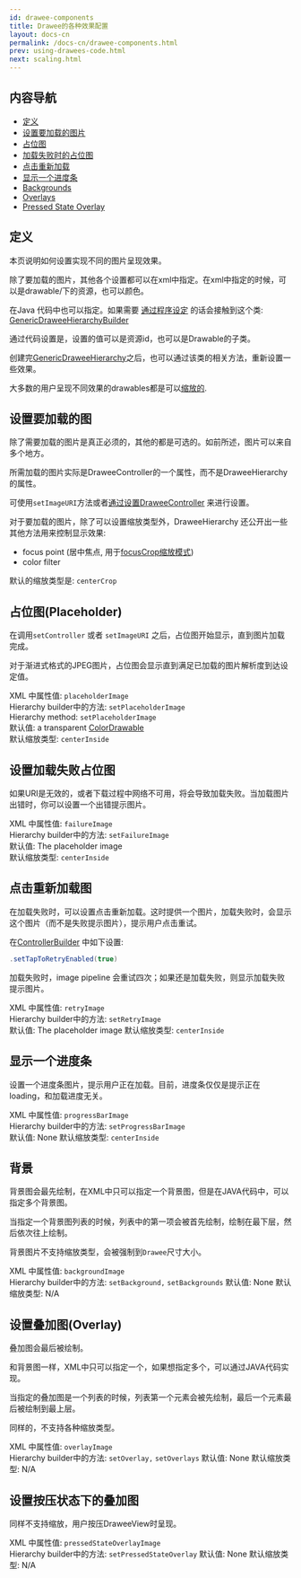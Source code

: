 ```yaml
---
id: drawee-components
title: Drawee的各种效果配置
layout: docs-cn
permalink: /docs-cn/drawee-components.html
prev: using-drawees-code.html
next: scaling.html
---
```


## 内容导航

* [定义](#Definitions)
* [设置要加载的图片](#Actual)
* [占位图](#Placeholder)
* [加载失败时的占位图](#Failure)
* [点击重新加载](#Retry)
* [显示一个进度条](#ProgressBar)
* [Backgrounds](#Backgrounds)
* [Overlays](#Overlays)
* [Pressed State Overlay](#PressedStateOverlay)

## <a name='Definitions'></a>定义

本页说明如何设置实现不同的图片呈现效果。

除了要加载的图片，其他各个设置都可以在xml中指定。在xml中指定的时候，可以是drawable/下的资源，也可以颜色。

在Java 代码中也可以指定。如果需要 [通过程序设定](using-drawees-code.html) 的话会接触到这个类: [GenericDraweeHierarchyBuilder](../javadoc/reference/com/facebook/drawee/generic/GenericDraweeHierarchyBuilder.html)

通过代码设置是，设置的值可以是资源id，也可以是Drawable的子类。

创建完[GenericDraweeHierarchy](../javadoc/reference/com/facebook/drawee/generic/GenericDraweeHierarchy.html)之后，也可以通过该类的相关方法，重新设置一些效果。

大多数的用户呈现不同效果的drawables都是可以[缩放的](scaling.html).

## <a name='Actual'></a>设置要加载的图

除了需要加载的图片是真正必须的，其他的都是可选的。如前所述，图片可以来自多个地方。

所需加载的图片实际是DraweeController的一个属性，而不是DraweeHierarchy的属性。

可使用`setImageURI`方法或者[通过设置DraweeController](using-controllerbuilder.html) 来进行设置。

对于要加载的图片，除了可以设置缩放类型外，DraweeHierarchy 还公开出一些其他方法用来控制显示效果:

* focus point (居中焦点, 用于[focusCrop缩放模式](scaling.html#FocusCrop))
* color filter

默认的缩放类型是: `centerCrop`

## <a name="Placeholder"></a>占位图(Placeholder)

在调用`setController` 或者 `setImageURI` 之后，占位图开始显示，直到图片加载完成。

对于渐进式格式的JPEG图片，占位图会显示直到满足已加载的图片解析度到达设定值。

XML 中属性值: `placeholderImage`  
Hierarchy builder中的方法: `setPlaceholderImage`  
Hierarchy method: `setPlaceholderImage`  
默认值: a transparent [ColorDrawable](http://developer.android.com/reference/android/graphics/drawable/ColorDrawable.html)  
默认缩放类型: `centerInside`  

## <a name='Failure' ></a>设置加载失败占位图

如果URI是无效的，或者下载过程中网络不可用，将会导致加载失败。当加载图片出错时，你可以设置一个出错提示图片。

XML 中属性值: `failureImage`  
Hierarchy builder中的方法: `setFailureImage`  
默认值: The placeholder image  
默认缩放类型: `centerInside`

## <a name='Retry'></a>点击重新加载图

在加载失败时，可以设置点击重新加载。这时提供一个图片，加载失败时，会显示这个图片（而不是失败提示图片），提示用户点击重试。

在[ControllerBuilder](using-controllerbuilder.html) 中如下设置:

```java
.setTapToRetryEnabled(true)
```

加载失败时，image pipeline 会重试四次；如果还是加载失败，则显示加载失败提示图片。

XML 中属性值: `retryImage`  
Hierarchy builder中的方法: `setRetryImage`  
默认值: The placeholder image
默认缩放类型: `centerInside`

## <a name="ProgressBar"></a>显示一个进度条

设置一个进度条图片，提示用户正在加载。目前，进度条仅仅是提示正在loading，和加载进度无关。

XML 中属性值: `progressBarImage`  
Hierarchy builder中的方法: `setProgressBarImage`  
默认值: None
默认缩放类型: `centerInside`

## <a name='Backgrounds'></a>背景

背景图会最先绘制，在XML中只可以指定一个背景图，但是在JAVA代码中，可以指定多个背景图。

当指定一个背景图列表的时候，列表中的第一项会被首先绘制，绘制在最下层，然后依次往上绘制。

背景图片不支持缩放类型，会被强制到`Drawee`尺寸大小。

XML 中属性值: `backgroundImage`  
Hierarchy builder中的方法: `setBackground,` `setBackgrounds`
默认值: None
默认缩放类型: N/A

## <a name='Overlays'></a>设置叠加图(Overlay)

叠加图会最后被绘制。

和背景图一样，XML中只可以指定一个，如果想指定多个，可以通过JAVA代码实现。

当指定的叠加图是一个列表的时候，列表第一个元素会被先绘制，最后一个元素最后被绘制到最上层。

同样的，不支持各种缩放类型。

XML 中属性值: `overlayImage`  
Hierarchy builder中的方法: `setOverlay,` `setOverlays`
默认值: None
默认缩放类型: N/A

## <a name="PressedStateOverlay"></a>设置按压状态下的叠加图

同样不支持缩放，用户按压DraweeView时呈现。

XML 中属性值: `pressedStateOverlayImage`  
Hierarchy builder中的方法: `setPressedStateOverlay`
默认值: None
默认缩放类型: N/A
